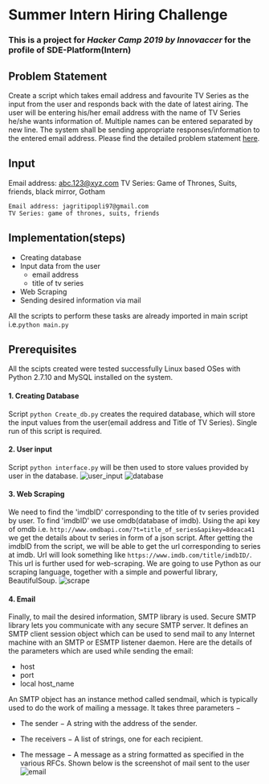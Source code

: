 # Summer Intern Hiring Challenge
### This is a project for *Hacker Camp 2019 by Innovaccer* for the profile of SDE-Platform(Intern)
## Problem Statement
Create a script which takes email address and favourite TV Series as the input from the user and responds back with the date of latest airing. The user will be entering his/her email address with the name of TV Series he/she wants information of. Multiple names can be entered separated by new line.
The system shall be sending appropriate responses/information to the entered email address.
Please find the detailed problem statement [here](http://innovaccer.com/media/hackercamp/SDE-Intern-Assignment.pdf).

## Input
Email address: abc.123@xyz.com
TV Series: Game of Thrones, Suits, friends, black mirror, Gotham

```
Email address: jagritipopli97@gmail.com
TV Series: game of thrones, suits, friends
```
## Implementation(steps)
* Creating database
* Input data from the user
  * email address
  * title of tv series
* Web Scraping
* Sending desired information via mail
 
All the scripts to perform these tasks are already imported in main script i.e.`python main.py`
## Prerequisites
All the scipts created were tested successfully Linux based OSes with Python 2.7.10 and MySQL installed on the system.
#### 1. Creating Database
Script `python Create_db.py` creates the required database, which will store the input values from the user(email address and Title of TV Series). Single run of this script is required.
#### 2. User input
Script `python interface.py` will be then used to store values provided by user in the database.
![user_input](https://user-images.githubusercontent.com/25201552/47012676-65387880-d162-11e8-81f2-75c367255b90.png)
![database](https://user-images.githubusercontent.com/25201552/47012776-bc3e4d80-d162-11e8-8ef4-e5f97bfa7b2f.jpg)
#### 3. Web Scraping
We need to find the 'imdbID' corresponding to the title of tv series provided by user. To find 'imdbID' we use omdb(database of imdb). Using the api key of omdb i.e. `http://www.omdbapi.com/?t=title_of_series&apikey=8deaca41` we get the details about tv series in form of a json script. After getting the imdbID from the script, we will be able to get the url corresponding to series at imdb. Url will look something like `https://www.imdb.com/title/imdbID/`. 
This url is further used for web-scraping. We are going to use Python as our scraping language, together with a simple and powerful library, BeautifulSoup.
![scrape](https://user-images.githubusercontent.com/25201552/47013290-4c30c700-d164-11e8-92c6-fd66083dac49.jpg)
#### 4. Email
Finally, to mail the desired information, SMTP library is used. 
Secure SMTP library lets you communicate with any secure SMTP server. 
It defines an SMTP client session object which can be used to send mail to any Internet machine with an SMTP or ESMTP listener daemon.
Here are the details of the parameters which are used while sending the email:
* host
* port
* local host_name

An SMTP object has an instance method called sendmail, which is typically used to do the work of mailing a message. It takes three parameters −

* The sender − A string with the address of the sender.

* The receivers − A list of strings, one for each recipient.

* The message − A message as a string formatted as specified in the various RFCs.
Shown below is the screenshot of mail sent to the user
![email](https://user-images.githubusercontent.com/25201552/47070830-b3578580-d20f-11e8-8b28-df60824a95fc.png)

